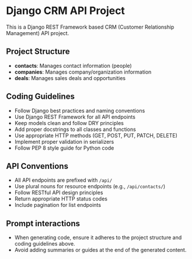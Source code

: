 <!-- Use this file to provide workspace-specific custom instructions to Copilot. For more details, visit https://code.visualstudio.com/docs/copilot/copilot-customization#_use-a-githubcopilotinstructionsmd-file -->

# Django CRM API Project

This is a Django REST Framework based CRM (Customer Relationship Management) API project.

## Project Structure
- **contacts**: Manages contact information (people)
- **companies**: Manages company/organization information
- **deals**: Manages sales deals and opportunities

## Coding Guidelines
- Follow Django best practices and naming conventions
- Use Django REST Framework for all API endpoints
- Keep models clean and follow DRY principles
- Add proper docstrings to all classes and functions
- Use appropriate HTTP methods (GET, POST, PUT, PATCH, DELETE)
- Implement proper validation in serializers
- Follow PEP 8 style guide for Python code

## API Conventions
- All API endpoints are prefixed with `/api/`
- Use plural nouns for resource endpoints (e.g., `/api/contacts/`)
- Follow RESTful API design principles
- Return appropriate HTTP status codes
- Include pagination for list endpoints

## Prompt interactions
- When generating code, ensure it adheres to the project structure and coding guidelines above.
- Avoid adding summaries or guides at the end of the generated content.
